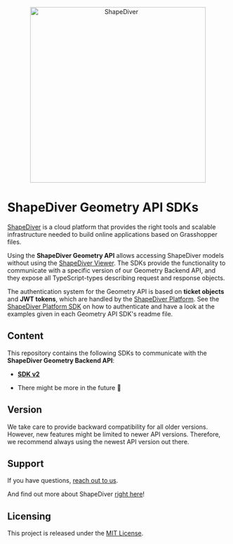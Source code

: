 <p style="text-align: center">
  <a href="https://www.shapediver.com/">
    <img
      alt="ShapeDiver"
      src="https://d2tlksottdg9m1.cloudfront.net/production/assets/images/shapediver_logo_gradient.png"
      width="400"
    />
  </a>
</p>

# ShapeDiver Geometry API SDKs
[ShapeDiver](https://www.shapediver.com/) is a cloud platform that provides the right tools and scalable infrastructure needed to build online applications based on Grasshopper files.

Using the **ShapeDiver Geometry API** allows accessing ShapeDiver models without using the [ShapeDiver Viewer](https://viewer.shapediver.com/v3/0.2.6/api/index.html).
The SDKs provide the functionality to communicate with a specific version of our Geometry Backend API, and they expose all TypeScript-types describing request and response objects.

The authentication system for the Geometry API is based on **ticket objects** and **JWT tokens**, which are handled by the [ShapeDiver Platform](https://dev-app.shapediver.com/api/documentation).
See the [ShapeDiver Platform SDK](https://github.com/shapediver/PlatformSDKTypeScript/blob/development/packages/sdk.platform-api) on how to authenticate and have a look at the examples given in each Geometry API SDK's readme file. 

## Content
This repository contains the following SDKs to communicate with the **ShapeDiver Geometry Backend API**:

<!-- NOTE we should describe functional differences between sdk versions here -->
* [**SDK v2**](https://github.com/shapediver/GeometryBackendSdkTypeScript/blob/master/packages/sdk.geometry-api-sdk-v2)

* There might be more in the future :rocket:

## Version
We take care to provide backward compatibility for all older versions.
However, new features might be limited to newer API versions.
Therefore, we recommend always using the newest API version out there.

## Support
If you have questions, <a href="mailto:support@shapediver.com" rel="noopener noreferrer" class="link">reach out to us</a>.

And find out more about ShapeDiver [right here](https://www.shapediver.com/)!

## Licensing
This project is released under the [MIT License](https://github.com/shapediver/GeometryBackendSdkTypeScript/blob/master/LICENSE).
